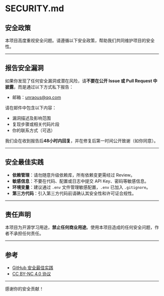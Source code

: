 # SECURITY.md

## 安全政策

本项目高度重视安全问题。请遵循以下安全政策，帮助我们共同维护项目的安全性。

---

## 报告安全漏洞

如果你发现了任何安全漏洞或潜在风险，请**不要在公开 Issue 或 Pull Request 中披露**，而是通过以下方式私下报告：

- 邮箱：unraous@qq.com

请在邮件中包含以下内容：

- 漏洞描述及影响范围
- 复现步骤或相关代码片段
- 你的联系方式（可选）

我们会在收到报告后**48小时内回复**，并在修复后第一时间公开致谢（如你同意）。

---

## 安全最佳实践

- **依赖管理**：请勿随意升级依赖库，所有依赖变更需经过 Review。
- **敏感信息**：不要在代码、配置或日志中提交 API Key、密码等敏感信息。
- **环境变量**：建议通过 `.env` 文件管理敏感配置，`.env` 已加入 `.gitignore`。
- **第三方代码**：引入第三方代码前请确认其安全性和许可证合规性。

---

## 责任声明

本项目为开源学习用途，**禁止任何商业用途**。使用本项目造成的任何安全问题，作者不承担任何责任。

---

## 参考

- [GitHub 安全最佳实践](https://docs.github.com/cn/code-security/getting-started/keeping-your-code-secure)
- [CC BY-NC 4.0 协议](https://creativecommons.org/licenses/by-nc/4.0/)

---

感谢你的安全贡献！
